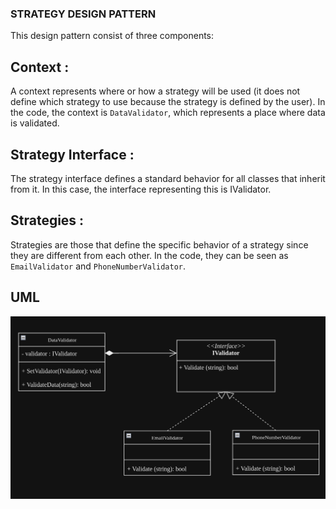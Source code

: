 ### STRATEGY DESIGN PATTERN


This design pattern consist of three components:


## Context :

A context represents where or how a strategy will be used (it does not define which strategy to use because the strategy is defined by the user). In the code, the context is `DataValidator`, which represents a place where data is validated.

## Strategy Interface :

The strategy interface defines a standard behavior for all classes that inherit from it. In this case, the interface representing this is IValidator.


## Strategies :

Strategies are those that define the specific behavior of a strategy since they are different from each other. In the code, they can be seen as `EmailValidator` and `PhoneNumberValidator`.


## UML


![Strategy Pattern Imp UML ](image.png)